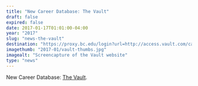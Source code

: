 ```yaml
---
title: "New Career Database: The Vault"
draft: false
expired: false
date: 2017-01-17T01:01:00-04:00
year: "2017"
slug: "news-the-vault"
destination: "https://proxy.bc.edu/login?url=http://access.vault.com/career-insider-login.aspx?aid=148188"
imagethumb: "2017-01/vault-thumbs.jpg"
imagealt: "Screencapture of the Vault website"
type: "news"
---
```


New Career Database: <a href="New Career Database: The Vault">The Vault</a>.
